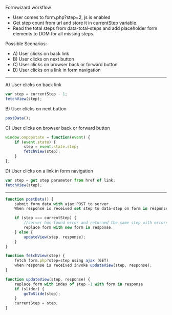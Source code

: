 Formwizard workflow

* User comes to form.php?step=2, js is enabled
* Get step count from url and store it in currentStep variable.
* Read the total steps from data-total-steps and add placeholder form elements to DOM for all missing steps.

Possible Scenarios:
* A) User clicks on back link
* B) User clicks on next button
* C) User clicks on browser back or forward button
* D) User clicks on a link in form navigation

---------

A) User clicks on back link
```javascript
var step = currentStep - 1;
fetchView(step);
```

B) User clicks on next button
```javascript
postData();
```

C) User clicks on browser back or forward button
```javascript
window.onpopstate = function(event) {
	if (event.state) {
		step = event.state.step;
		fetchView(step);
	}
};
```

D) User clicks on a link in form navigation
```javascript
var step = get step parameter from href of link;
fetchView(step);
```

---------

```javascript
function postData() {
	submit form data with ajax POST to server
	When response is received set step to data-step on form in response.

	if (step === currentStep) {
		//server has found error and returned the same step with errors in markup
		replace form with new form in response.
	} else {
		updateView(step, response);
	}
}

function fetchView(step) {
	fetch form.php?step=step using ajax (GET)
	when response is received invoke updateView(step, response);
}

function updateView(step, response) {
	replace form with index of step -1 with form in response
	if (slider) {
		goToSlide(step);
	}
	currentStep = step;
}
```
